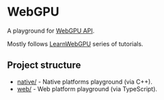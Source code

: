 # WebGPU

A playground for [WebGPU API](https://developer.mozilla.org/en-US/docs/Web/API/WebGPU_API).

Mostly follows [LearnWebGPU](https://eliemichel.github.io/LearnWebGPU/getting-started/project-setup.html) series of tutorials.

## Project structure

- [native/](./native/) - Native platforms playground (via C++).
- [web/](./web/) - Web platform playground (via TypeScript).
